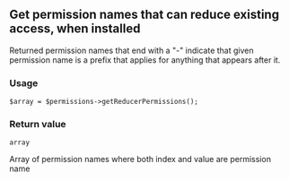 Get permission names that can reduce existing access, when installed
--------------------------------------------------------------------

Returned permission names that end with a "-" indicate that given permission name is a prefix that applies for anything that appears after it.

### Usage

    $array = $permissions->getReducerPermissions();

### Return value

`array`

Array of permission names where both index and value are permission name

